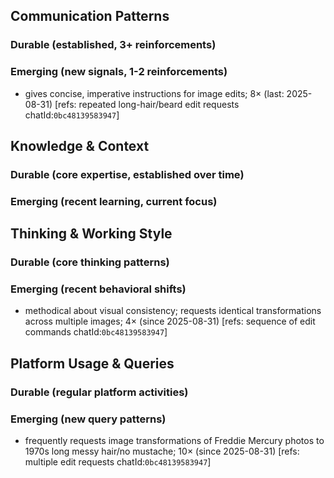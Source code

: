 ## Communication Patterns
### Durable (established, 3+ reinforcements)

### Emerging (new signals, 1-2 reinforcements)
- gives concise, imperative instructions for image edits; 8× (last: 2025-08-31) [refs: repeated long-hair/beard edit requests chatId:`0bc48139583947`]

## Knowledge & Context
### Durable (core expertise, established over time)

### Emerging (recent learning, current focus)  

## Thinking & Working Style
### Durable (core thinking patterns)

### Emerging (recent behavioral shifts)
- methodical about visual consistency; requests identical transformations across multiple images; 4× (since 2025-08-31) [refs: sequence of edit commands chatId:`0bc48139583947`]

## Platform Usage & Queries
### Durable (regular platform activities)

### Emerging (new query patterns)
- frequently requests image transformations of Freddie Mercury photos to 1970s long messy hair/no mustache; 10× (since 2025-08-31) [refs: multiple edit requests chatId:`0bc48139583947`]